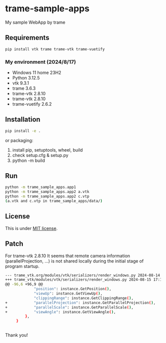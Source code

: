 # trame-sample-apps
My sample WebApp by trame

## Requirements
```bash
pip install vtk trame trame-vtk trame-vuetify
```

### My environment (2024/8/17)
- Windows         11 home 23H2
- Python          3.12.5
- vtk             9.3.1
- trame           3.6.3
- trame-vtk       2.8.10
- trame-vtk       2.8.10
- trame-vuetify   2.6.2


## Installation
```bash
pip install -e .
```

or packaging:
1. install pip, setuptools, wheel, build
2. check setup.cfg & setup.py
3. python -m build

## Run
```bash
python -m trame_sample_apps.app1
python -m trame_sample_apps.app2 a.vtk
python -m trame_sample_apps.app2 c.vtp
(a.vtk and c.vtp in trame_sample_apps/data/)
```

## License
This is under [MIT license](https://en.wikipedia.org/wiki/MIT_License).


## Patch
For trame-vtk  2.8.10
It seems that remote camera information (parallelProjection, ...) is not shared locally during the initial stage of program startup.

```bash
--- trame_vtk.org/modules/vtk/serializers/render_windows.py	2024-08-14 11:50:20.770132700 +0900
+++ trame_vtk/modules/vtk/serializers/render_windows.py	2024-08-15 17:11:33.746290500 +0900
@@ -96,6 +96,9 @@
             "position": instance.GetPosition(),
             "viewUp": instance.GetViewUp(),
             "clippingRange": instance.GetClippingRange(),
+            "parallelProjection": instance.GetParallelProjection(),
+            "parallelScale": instance.GetParallelScale(),
+            "viewAngle": instance.GetViewAngle(),
         },
     }
 
```


Thank you!
